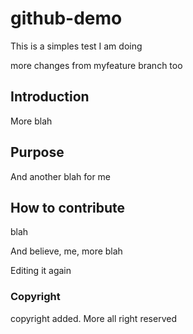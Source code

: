 # github-demo

This is a simples test I am doing

more changes from myfeature branch too

## Introduction

More blah

## Purpose

And another blah for me

## How to contribute

blah

And believe, me, more blah

Editing it again

### Copyright

copyright added. More all right reserved